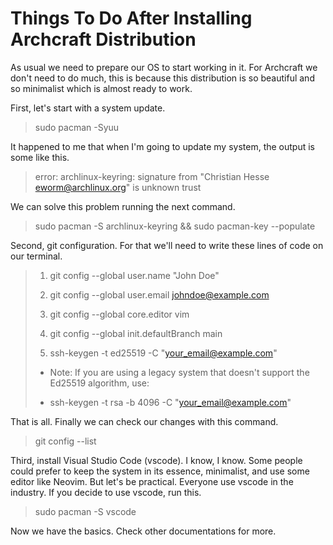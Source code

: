 # Things To Do After Installing Archcraft Distribution

As usual we need to prepare our OS to start working in it. For Archcraft we don't need to do much, this is because this distribution is so beautiful and so minimalist which is almost ready to work.

First, let's start with a system update.

> sudo pacman -Syuu

It happened to me that when I'm going to update my system, the output is some like this.

> error: archlinux-keyring: signature from "Christian Hesse <eworm@archlinux.org>" is unknown trust

We can solve this problem running the next command.

> sudo pacman -S archlinux-keyring && sudo pacman-key --populate

Second, git configuration. For that we'll need to write these lines of code on our terminal.

> 1. git config --global user.name "John Doe"
>
> 2. git config --global user.email johndoe@example.com
>
> 3. git config --global core.editor vim
>
> 4. git config --global init.defaultBranch main
>
> 5. ssh-keygen -t ed25519 -C "your_email@example.com"
>
> - Note: If you are using a legacy system that doesn't support the Ed25519 algorithm, use:
>
> - ssh-keygen -t rsa -b 4096 -C "your_email@example.com"

That is all. Finally we can check our changes with this command.

> git config --list

Third, install Visual Studio Code (vscode). I know, I know. Some people could prefer to keep the system in its essence, minimalist, and use some editor like Neovim. But let's be practical. Everyone use vscode in the industry. If you decide to use vscode, run this.

> sudo pacman -S vscode

Now we have the basics. Check other documentations for more. 

